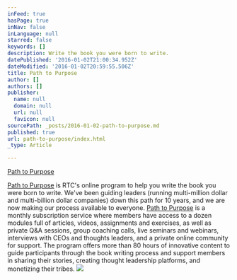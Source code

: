 ```yaml
---
inFeed: true
hasPage: true
inNav: false
inLanguage: null
starred: false
keywords: []
description: Write the book you were born to write.
datePublished: '2016-01-02T21:00:34.952Z'
dateModified: '2016-01-02T20:59:55.506Z'
title: Path to Purpose
author: []
authors: []
publisher:
  name: null
  domain: null
  url: null
  favicon: null
sourcePath: _posts/2016-01-02-path-to-purpose.md
published: true
url: path-to-purpose/index.html
_type: Article

---
```

[Path to Purpose][0]

[Path to Purpose][0] is RTC's online program to help you write the book you were born to write. We've been guiding leaders (running multi-million dollar and multi-billion dollar companies) down this path for 10 years, and we are now making our process available to everyone. [Path to Purpose][0] is a monthly subscription service where members have access to a dozen modules full of articles, videos, assignments and exercises, as well as private Q&A sessions, group coaching calls, live seminars  and webinars, interviews with CEOs and thoughts leaders, and a private online community for support. The program offers more than 80 hours of innovative content to guide participants through the book writing process and support members in sharing their stories, creating thought leadership platforms, and monetizing their tribes. ![](https://s3-us-west-2.amazonaws.com/the-grid-img/p/4e285d94d0b16bc3f8bbcba1acec64a049f270bc.jpg)

[0]: https://www.rtcpathtopurpose.com/